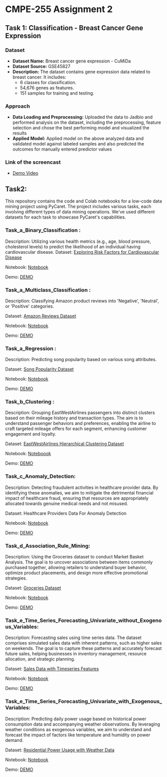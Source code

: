 # CMPE-255 Assignment 2
## Task 1: Classification - Breast Cancer Gene Expression

### Dataset
- **Dataset Name:** Breast cancer gene expression - CuMiDa
- **Dataset Source:** GSE45827
- **Description:** The dataset contains gene expression data related to breast cancer. It includes:
  - 6 classes for classification.
  - 54,676 genes as features.
  - 151 samples for training and testing.

### Approach
- **Data Loading and Preprocessing:** Uploaded the data to Jadbio and performed analysis on the dataset, including the preprocessing, feature selection and chose the best performing model and visualized the results
- **Applied Model:** Applied model on the above analyzed data and validated model against labeled samples and also predicted the outcomes for manually entered predictor values

### Link of the screencast 
- [Demo Video](https://drive.google.com/file/d/1HKurFAiUQwpM-CoYEzZLr0MkqZmk7ukC/view?usp=sharing)



## Task2: 
This repository contains the code and Colab notebooks for a low-code data mining project using PyCaret. The project includes various tasks, each involving different types of data mining operations. We've used different datasets for each task to showcase PyCaret's capabilities.

### Task_a_Binary_Classification : 
Description: Utilizing various health metrics (e.g., age, blood pressure, cholesterol levels) to predict the likelihood of an individual having cardiovascular disease.
Dataset: [Exploring Risk Factors for Cardiovascular Disease](https://www.kaggle.com/datasets/thedevastator/exploring-risk-factors-for-cardiovascular-diseas)

Notebook: [Notebook](https://colab.research.google.com/drive/1mdMHdG-6jTkMAfLZWCPAiodJ-VUc9pCG?usp=drive_link)

Demo: [DEMO](https://drive.google.com/file/d/1iZ40JHNcAcc0fxp3rJoLe4NAAzxuaCGt/view?usp=drive_link)

### Task_a_Multiclass_Classification :
Description: Classifying Amazon product reviews into 'Negative', 'Neutral', or 'Positive' categories.

Dataset: [Amazon Reviews Dataset](https://www.kaggle.com/datasets/danielihenacho/amazon-reviews-dataset)

Notebook: [Notebook](https://colab.research.google.com/drive/1GYSWBVc1IJOXjXh32OqkjQA1IVsFo6CJ?usp=drive_link)

Demo: [DEMO](https://drive.google.com/file/d/1ZjVNn2GtfoYBDJ5QvdcSN00l65we5Bhq/view?usp=drive_link)

### Task_a_Regression :
Description: Predicting song popularity based on various song attributes.

Dataset: [Song Popularity Dataset](https://www.kaggle.com/datasets/yasserh/song-popularity-dataset)

Notebook: [Notebook](https://colab.research.google.com/drive/1He-H0VaXwAVYIoqVbWw1Kb191AHYtcmv?usp=drive_link)

Demo: [DEMO](https://drive.google.com/file/d/16mO914z5XgOxhbjS8Ne3AlK0UwJLj8Lp/view?usp=drive_link)

### Task_b_Clustering :
Description: Grouping EastWestAirlines passengers into distinct clusters based on their mileage history and transaction types. The aim is to understand passenger behaviors and preferences, enabling the airline to craft targeted mileage offers for each segment, enhancing customer engagement and loyalty.

Dataset: [EastWestAirlines Hierarchical Clustering Dataset](https://www.kaggle.com/datasets/singhnproud77/eastwestairlines-heirarchical-clustering)

Notebook: [Noteboook](https://colab.research.google.com/drive/1fphB5cGOQF4x2EByQlOnjxWI6IM9_OcQ?usp=drive_link)

Demo: [DEMO](https://drive.google.com/file/d/1VFbyT-tMLOM-Uq74RyQuLThVJr1_rJ8q/view?usp=drive_link)

### Task_c_Anomaly_Detection:
Description: Detecting fraudulent activities in healthcare provider data. By identifying these anomalies, we aim to mitigate the detrimental financial impact of healthcare fraud, ensuring that resources are appropriately allocated towards genuine medical needs and not misused.

Dataset: Healthcare Providers Data For Anomaly Detection

Notebook: [Notebook](https://colab.research.google.com/drive/1Aj9Azk2ql7VQyBCu9EHBUGb7XVSFYwjR?usp=drive_link)

Demo: [DEMO]()

### Task_d_Association_Rule_Mining:
Description: Using the Groceries dataset to conduct Market Basket Analysis. The goal is to uncover associations between items commonly purchased together, allowing retailers to understand buyer behavior, optimize product placements, and design more effective promotional strategies.

Dataset: [Groceries Dataset](https://www.kaggle.com/datasets/heeraldedhia/groceries-dataset)

Notebook: [Notebook](https://colab.research.google.com/drive/1l44adQQhM8H8bQFVEh3MZWCte-jhptTY?usp=drive_link)

Demo: [DEMO]()

### Task_e_Time_Series_Forecasting_Univariate_without_Exogenous_Variables:
Description: Forecasting sales using time series data. The dataset comprises simulated sales data with inherent patterns, such as higher sales on weekends. The goal is to capture these patterns and accurately forecast future sales, helping businesses in inventory management, resource allocation, and strategic planning.

Dataset: [Sales Data with Timeseries Features](https://www.kaggle.com/datasets/sudipmanchare/simulated-sales-data-with-timeseries-features)

Notebook: [Notebook](https://colab.research.google.com/drive/1oTlnRgILzkme30jmONvVHaKGXs0S1-5x?usp=drive_link)

Demo: [DEMO](https://drive.google.com/file/d/1FVsFnfenas051u473vfmvUMB8YKfUHt0/view?usp=drive_link)

### Task_e_Time_Series_Forecasting_Univariate_with_Exogenous_Variables: 
Description: Predicting daily power usage based on historical power consumption data and accompanying weather observations. By leveraging weather conditions as exogenous variables, we aim to understand and forecast the impact of factors like temperature and humidity on power demand.

Dataset: [Residential Power Usage with Weather Data](https://www.kaggle.com/datasets/srinuti/residential-power-usage-3years-data-timeseries)

Notebook: [Notebook](https://colab.research.google.com/drive/1ApJ36PkcKCD074yBELIy0-fzsnig1aQF?usp=drive_link)

Demo: [DEMO](https://drive.google.com/file/d/1mOdE8M2AbOGky85n4muqGYyKREZF6a68/view?usp=drive_link)

